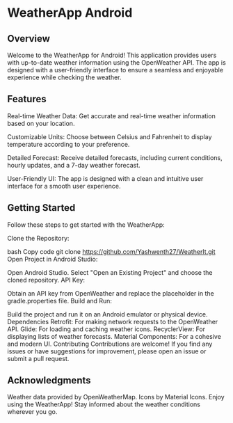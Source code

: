 # WeatherApp Android
## Overview
Welcome to the WeatherApp for Android! This application provides users with up-to-date weather information using the OpenWeather API. The app is designed with a user-friendly interface to ensure a seamless and enjoyable experience while checking the weather.

## Features
Real-time Weather Data: Get accurate and real-time weather information based on your location.

Customizable Units: Choose between Celsius and Fahrenheit to display temperature according to your preference.

Detailed Forecast: Receive detailed forecasts, including current conditions, hourly updates, and a 7-day weather forecast.

User-Friendly UI: The app is designed with a clean and intuitive user interface for a smooth user experience.

## Getting Started
Follow these steps to get started with the WeatherApp:

Clone the Repository:

bash
Copy code
git clone https://github.com/Yashwenth27/WeatherIt.git
Open Project in Android Studio:

Open Android Studio.
Select "Open an Existing Project" and choose the cloned repository.
API Key:

Obtain an API key from OpenWeather and replace the placeholder in the gradle.properties file.
Build and Run:

Build the project and run it on an Android emulator or physical device.
Dependencies
Retrofit: For making network requests to the OpenWeather API.
Glide: For loading and caching weather icons.
RecyclerView: For displaying lists of weather forecasts.
Material Components: For a cohesive and modern UI.
Contributing
Contributions are welcome! If you find any issues or have suggestions for improvement, please open an issue or submit a pull request.


## Acknowledgments
Weather data provided by OpenWeatherMap.
Icons by Material Icons.
Enjoy using the WeatherApp! Stay informed about the weather conditions wherever you go.
